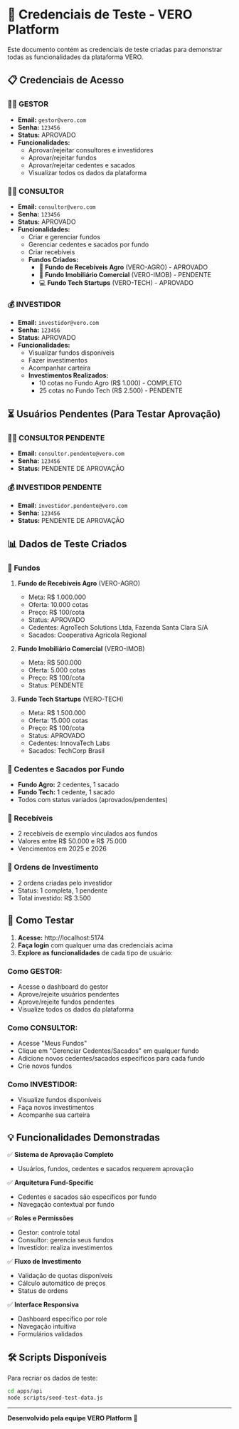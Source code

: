 # 🔐 Credenciais de Teste - VERO Platform

Este documento contém as credenciais de teste criadas para demonstrar todas as funcionalidades da plataforma VERO.

## 📋 Credenciais de Acesso

### 👨‍💼 GESTOR
- **Email:** `gestor@vero.com`
- **Senha:** `123456`
- **Status:** APROVADO
- **Funcionalidades:**
  - Aprovar/rejeitar consultores e investidores
  - Aprovar/rejeitar fundos
  - Aprovar/rejeitar cedentes e sacados
  - Visualizar todos os dados da plataforma

### 👨‍💻 CONSULTOR
- **Email:** `consultor@vero.com`
- **Senha:** `123456`
- **Status:** APROVADO
- **Funcionalidades:**
  - Criar e gerenciar fundos
  - Gerenciar cedentes e sacados por fundo
  - Criar recebíveis
  - **Fundos Criados:**
    - 🌾 **Fundo de Recebíveis Agro** (VERO-AGRO) - APROVADO
    - 🏢 **Fundo Imobiliário Comercial** (VERO-IMOB) - PENDENTE
    - 💻 **Fundo Tech Startups** (VERO-TECH) - APROVADO

### 💰 INVESTIDOR
- **Email:** `investidor@vero.com`
- **Senha:** `123456`
- **Status:** APROVADO
- **Funcionalidades:**
  - Visualizar fundos disponíveis
  - Fazer investimentos
  - Acompanhar carteira
  - **Investimentos Realizados:**
    - 10 cotas no Fundo Agro (R$ 1.000) - COMPLETO
    - 25 cotas no Fundo Tech (R$ 2.500) - PENDENTE

## ⏳ Usuários Pendentes (Para Testar Aprovação)

### 👨‍💻 CONSULTOR PENDENTE
- **Email:** `consultor.pendente@vero.com`
- **Senha:** `123456`
- **Status:** PENDENTE DE APROVAÇÃO

### 💰 INVESTIDOR PENDENTE
- **Email:** `investidor.pendente@vero.com`
- **Senha:** `123456`
- **Status:** PENDENTE DE APROVAÇÃO

## 📊 Dados de Teste Criados

### 🏦 Fundos
1. **Fundo de Recebíveis Agro** (VERO-AGRO)
   - Meta: R$ 1.000.000
   - Oferta: 10.000 cotas
   - Preço: R$ 100/cota
   - Status: APROVADO
   - Cedentes: AgroTech Solutions Ltda, Fazenda Santa Clara S/A
   - Sacados: Cooperativa Agrícola Regional

2. **Fundo Imobiliário Comercial** (VERO-IMOB)
   - Meta: R$ 500.000
   - Oferta: 5.000 cotas
   - Preço: R$ 100/cota
   - Status: PENDENTE

3. **Fundo Tech Startups** (VERO-TECH)
   - Meta: R$ 1.500.000
   - Oferta: 15.000 cotas
   - Preço: R$ 100/cota
   - Status: APROVADO
   - Cedentes: InnovaTech Labs
   - Sacados: TechCorp Brasil

### 🏢 Cedentes e Sacados por Fundo
- **Fundo Agro:** 2 cedentes, 1 sacado
- **Fundo Tech:** 1 cedente, 1 sacado
- Todos com status variados (aprovados/pendentes)

### 📄 Recebíveis
- 2 recebíveis de exemplo vinculados aos fundos
- Valores entre R$ 50.000 e R$ 75.000
- Vencimentos em 2025 e 2026

### 💸 Ordens de Investimento
- 2 ordens criadas pelo investidor
- Status: 1 completa, 1 pendente
- Total investido: R$ 3.500

## 🚀 Como Testar

1. **Acesse:** http://localhost:5174
2. **Faça login** com qualquer uma das credenciais acima
3. **Explore as funcionalidades** de cada tipo de usuário:

### Como GESTOR:
- Acesse o dashboard do gestor
- Aprove/rejeite usuários pendentes
- Aprove/rejeite fundos pendentes
- Visualize todos os dados da plataforma

### Como CONSULTOR:
- Acesse "Meus Fundos"
- Clique em "Gerenciar Cedentes/Sacados" em qualquer fundo
- Adicione novos cedentes/sacados específicos para cada fundo
- Crie novos fundos

### Como INVESTIDOR:
- Visualize fundos disponíveis
- Faça novos investimentos
- Acompanhe sua carteira

## 💡 Funcionalidades Demonstradas

✅ **Sistema de Aprovação Completo**
- Usuários, fundos, cedentes e sacados requerem aprovação

✅ **Arquitetura Fund-Specific**
- Cedentes e sacados são específicos por fundo
- Navegação contextual por fundo

✅ **Roles e Permissões**
- Gestor: controle total
- Consultor: gerencia seus fundos
- Investidor: realiza investimentos

✅ **Fluxo de Investimento**
- Validação de quotas disponíveis
- Cálculo automático de preços
- Status de ordens

✅ **Interface Responsiva**
- Dashboard específico por role
- Navegação intuitiva
- Formulários validados

## 🛠️ Scripts Disponíveis

Para recriar os dados de teste:
```bash
cd apps/api
node scripts/seed-test-data.js
```

---

**Desenvolvido pela equipe VERO Platform** 🚀